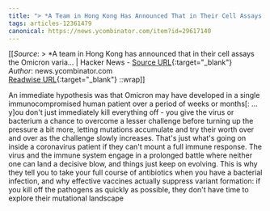 ```yaml
---
title: "> *A Team in Hong Kong Has Announced That in Their Cell Assays the Omicron Varia... | Hacker News (260248792)"
tags: articles-12361479
canonical: https://news.ycombinator.com/item?id=29617140
---
```


[[_Source_: > *A team in Hong Kong has announced that in their cell assays the Omicron varia... | Hacker News - [Source URL](https://news.ycombinator.com/item?id=29617140){:target="_blank"}<br>
_Author_: news.ycombinator.com<br>
[Readwise URL](https://readwise.io/open/260248792){:target="_blank"}
::wrap]]

An immediate hypothesis was that Omicron may have developed in a single immunocompromised human patient over a period of weeks or months[: ... y]ou don't just immediately kill everything off - you give the virus or bacterium a chance to overcome a lesser challenge before turning up the pressure a bit more, letting mutations accumulate and try their worth over and over as the challenge slowly increases. That's just what's going on inside a coronavirus patient if they can't mount a full immune response. The virus and the immune system engage in a prolonged battle where neither one can land a decisive blow, and things just keep on evolving. This is why they tell you to take your full course of antibiotics when you have a bacterial infection, and why effective vaccines actually suppress variant formation: if you kill off the pathogens as quickly as possible, they don't have time to explore their mutational landscape

